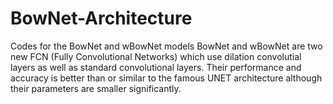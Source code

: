 # BowNet-Architecture
Codes for the BowNet and wBowNet models
BowNet and wBowNet are two new FCN (Fully Convolutional Networks) which use dilation convolutial layers as well as standard convolutional layers. Their performance and accuracy is better than or similar to the famous UNET architecture although their parameters are smaller significantly. 
